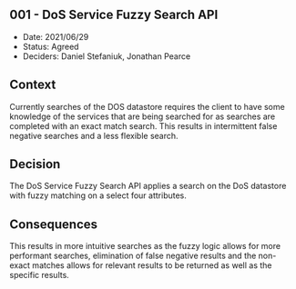 001 - DoS Service Fuzzy Search API
----------------------------------

* Date: 2021/06/29
* Status: Agreed
* Deciders: Daniel Stefaniuk, Jonathan Pearce

## Context

Currently searches of the DOS datastore requires the client to have some knowledge of the services that are being searched for as searches are completed with an exact match search. This results in intermittent false negative searches and a less flexible search.

## Decision

The DoS Service Fuzzy Search API applies a search on the DoS datastore with fuzzy matching on a select four attributes.

## Consequences

This results in more intuitive searches as the fuzzy logic allows for more performant searches, elimination of false negative results and the non-exact matches allows for relevant results to be returned as well as the specific results.
